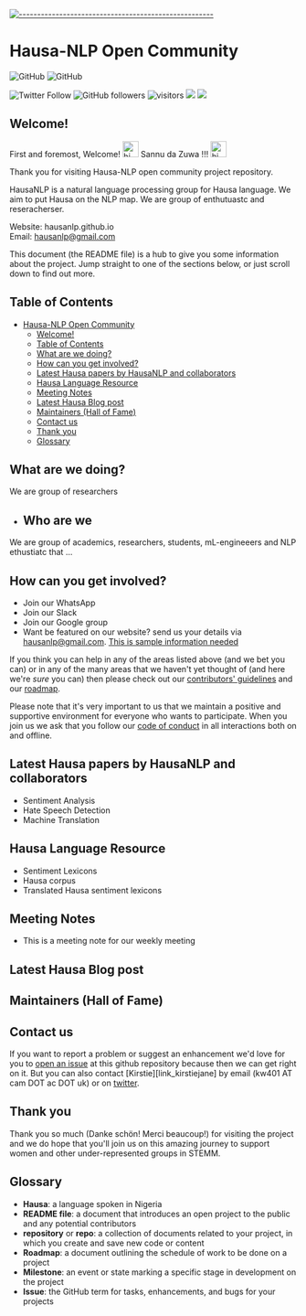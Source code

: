 <!-- ⚠️ This README has been generated from the file(s) "blueprint.md" ⚠️-->
[![-----------------------------------------------------](https://raw.githubusercontent.com/andreasbm/readme/master/assets/lines/colored.png)](#hausa-nlp)

# Hausa-NLP  Open Community


![GitHub](https://img.shields.io/github/license/hausaNLP/HausaNLP)
![GitHub](https://img.shields.io/badge/license-CCBY-yellow)



![Twitter Follow](https://img.shields.io/twitter/follow/hausanlp?label=follow&style=social)
![GitHub followers](https://img.shields.io/github/followers/Hausa-NLP?style=social)
![visitors](https://visitor-badge.glitch.me/badge?page_id=Hausa-NLP.Hausa-NLP)
[<img src="https://img.shields.io/badge/chat-on slack-yellow.svg?logo=slack">](https://join.slack.com/t/hausanlp/shared_invite/zt-ndbyv4td-VyhGaGgMPk0c4A2OIBk2mA) 
[<img src="https://img.shields.io/badge/visit- HausaNLP-yellow.svg?logo=web">](https://hausanlp.github.io/) 


## Welcome!

First and foremost, Welcome! <img src="https://user-images.githubusercontent.com/1303154/88677602-1635ba80-d120-11ea-84d8-d263ba5fc3c0.gif" width="28px" alt="hi"> Sannu da Zuwa !!! <img src="https://user-images.githubusercontent.com/1303154/88677602-1635ba80-d120-11ea-84d8-d263ba5fc3c0.gif" width="28px" alt="hi"> 

Thank you for visiting Hausa-NLP open community project repository.	

HausaNLP is a natural language processing group for Hausa language. We aim to put Hausa on the NLP map. We are group of enthutuastc and reseracherser. 

Website: hausanlp.github.io   
Email: hausanlp@gmail.com


This document (the README file) is a hub to give you some information about the project. Jump straight to one of the sections below, or just scroll down to find out more.

## Table of Contents

- [Hausa-NLP  Open Community](#hausa-nlp--open-community)
  - [Welcome!](#welcome)
  - [Table of Contents](#table-of-contents)
  - [What are we doing?](#what-are-we-doing)
  - [How can you get involved?](#how-can-you-get-involved)
  - [Latest Hausa papers by HausaNLP and collaborators](#latest-hausa-papers-by-hausanlp-and-collaborators)
  - [Hausa Language Resource](#hausa-language-resource)
  - [Meeting Notes](#meeting-notes)
  - [Latest Hausa Blog post](#latest-hausa-blog-post)
  - [Maintainers (Hall of Fame)](#maintainers-hall-of-fame)
  - [Contact us](#contact-us)
  - [Thank you](#thank-you)
  - [Glossary](#glossary)
  

## What are we doing?

We are group of researchers 


- ## Who are we

We are group of academics, researchers, students, mL-engineeers and NLP ethustiatc that ...

## How can you get involved?

   - Join our WhatsApp
   - Join  our Slack
   - Join our Google group
   - Want be featured on our website? send us your details via hausanlp@gmail.com. [This is sample information needed](https://hausanlp.github.io/author/ibrahim-said-ahmad/)


If you think you can help in any of the areas listed above (and we bet you can) or in any of the many areas that we haven't yet thought of (and here we're *sure* you can) then please check out our [contributors' guidelines](CONTRIBUTING.md) and our [roadmap](../../issues/1).

Please note that it's very important to us that we maintain a positive and supportive environment for everyone who wants to participate. When you join us we ask that you follow our [code of conduct](CODE_OF_CONDUCT.md) in all interactions both on and offline.


## Latest Hausa papers by HausaNLP and collaborators

 - Sentiment Analysis
 - Hate Speech Detection
 - Machine Translation

## Hausa Language Resource

   - Sentiment Lexicons
   - Hausa corpus
   - Translated Hausa sentiment lexicons 
  

## Meeting Notes 

   - This is a meeting note for our weekly meeting

## Latest Hausa Blog post


## Maintainers (Hall of Fame)


## Contact us

If you want to report a problem or suggest an enhancement we'd love for you to [open an issue](../../issues) at this github repository because then we can get right on it. But you can also contact [Kirstie][link_kirstiejane] by email (kw401 AT cam DOT ac DOT uk) or on [twitter](https://twitter.com/kirstie_j).

## Thank you

Thank you so much (Danke schön! Merci beaucoup!) for visiting the project and we do hope that you'll join us on this amazing journey to support women and other under-represented groups in STEMM.

## Glossary

* **Hausa**:  a language spoken in Nigeria
* **README file**: a document that introduces an open project to the public and any potential contributors
* **repository** or **repo**: a collection of documents related to your project, in which you create and save new code or content
* **Roadmap**: a document outlining the schedule of work to be done on a project
* **Milestone**: an event or state marking a specific stage in development on the project
* **Issue**: the GitHub term for tasks, enhancements, and bugs for your projects







